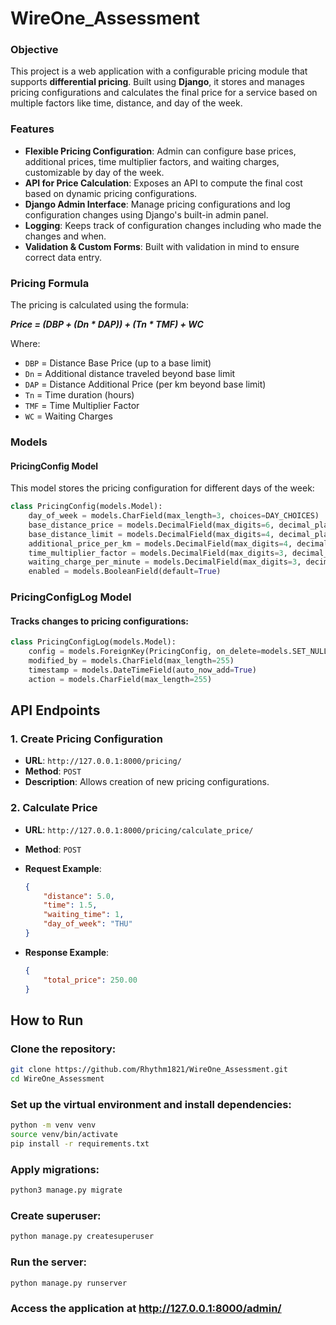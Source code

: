 # WireOne_Assessment


### Objective

This project is a web application with a configurable pricing module that supports **differential pricing**. Built using **Django**, it stores and manages pricing configurations and calculates the final price for a service based on multiple factors like time, distance, and day of the week.

### Features

- **Flexible Pricing Configuration**: Admin can configure base prices, additional prices, time multiplier factors, and waiting charges, customizable by day of the week.
- **API for Price Calculation**: Exposes an API to compute the final cost based on dynamic pricing configurations.
- **Django Admin Interface**: Manage pricing configurations and log configuration changes using Django's built-in admin panel.
- **Logging**: Keeps track of configuration changes including who made the changes and when.
- **Validation & Custom Forms**: Built with validation in mind to ensure correct data entry.

### Pricing Formula

The pricing is calculated using the formula:

***Price = (DBP + (Dn * DAP)) + (Tn * TMF) + WC***

Where:
- `DBP` = Distance Base Price (up to a base limit)
- `Dn` = Additional distance traveled beyond base limit
- `DAP` = Distance Additional Price (per km beyond base limit)
- `Tn` = Time duration (hours)
- `TMF` = Time Multiplier Factor
- `WC` = Waiting Charges

### Models

#### PricingConfig Model
This model stores the pricing configuration for different days of the week:

```python
class PricingConfig(models.Model):
    day_of_week = models.CharField(max_length=3, choices=DAY_CHOICES)
    base_distance_price = models.DecimalField(max_digits=6, decimal_places=2)
    base_distance_limit = models.DecimalField(max_digits=4, decimal_places=1)
    additional_price_per_km = models.DecimalField(max_digits=4, decimal_places=2)
    time_multiplier_factor = models.DecimalField(max_digits=3, decimal_places=2)
    waiting_charge_per_minute = models.DecimalField(max_digits=3, decimal_places=2)
    enabled = models.BooleanField(default=True)
```

### PricingConfigLog Model
#### Tracks changes to pricing configurations:

```python
class PricingConfigLog(models.Model):
    config = models.ForeignKey(PricingConfig, on_delete=models.SET_NULL, null=True)
    modified_by = models.CharField(max_length=255)
    timestamp = models.DateTimeField(auto_now_add=True)
    action = models.CharField(max_length=255)
```

## API Endpoints

### 1. Create Pricing Configuration

- **URL**: `http://127.0.0.1:8000/pricing/`
- **Method**: `POST`
- **Description**: Allows creation of new pricing configurations.

### 2. Calculate Price

- **URL**: `http://127.0.0.1:8000/pricing/calculate_price/`
- **Method**: `POST`
- **Request Example**:

  ```json
  {
      "distance": 5.0,
      "time": 1.5,
      "waiting_time": 1,
      "day_of_week": "THU"
  }

- **Response Example**:

    ```json
    {
        "total_price": 250.00
    }
    ```

## How to Run
### Clone the repository:

```bash
git clone https://github.com/Rhythm1821/WireOne_Assessment.git
cd WireOne_Assessment
```

### Set up the virtual environment and install dependencies:

```bash
python -m venv venv
source venv/bin/activate
pip install -r requirements.txt
```


### Apply migrations:

```bash
python3 manage.py migrate
```
### Create superuser:

```bash
python manage.py createsuperuser
```

### Run the server:

```bash
python manage.py runserver
```

### Access the application at http://127.0.0.1:8000/admin/
